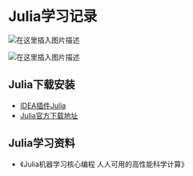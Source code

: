 # Julia学习记录

![在这里插入图片描述](https://github.com/ChenYikunReal/julia_training/blob/master/images/julia-language.jpg?x-oss-process=image/watermark,type_ZmFuZ3poZW5naGVpdGk,shadow_10,text_aHR0cHM6Ly9ibG9nLmNzZG4ubmV0L3dlaXhpbl80Mzg5NjMxOA==,size_16,color_FFFFFF,t_70)


![在这里插入图片描述](https://github.com/ChenYikunReal/julia_training/blob/master/images/julia-math.jpg?x-oss-process=image/watermark,type_ZmFuZ3poZW5naGVpdGk,shadow_10,text_aHR0cHM6Ly9ibG9nLmNzZG4ubmV0L3dlaXhpbl80Mzg5NjMxOA==,size_16,color_FFFFFF,t_70)


## Julia下载安装
- [IDEA插件Julia](https://plugins.jetbrains.com/plugin/10413-julia)
- [Julia官方下载地址](https://julialang.org/downloads/)

## Julia学习资料
- 《Julia机器学习核心编程 人人可用的高性能科学计算》

